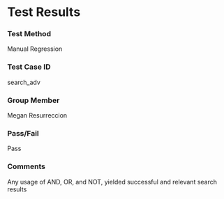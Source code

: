 # Test Results
### Test Method
Manual Regression

### Test Case ID
search_adv

### Group Member
Megan Resurreccion 

### Pass/Fail
Pass

### Comments
Any usage of AND, OR, and NOT, yielded successful and relevant search results
